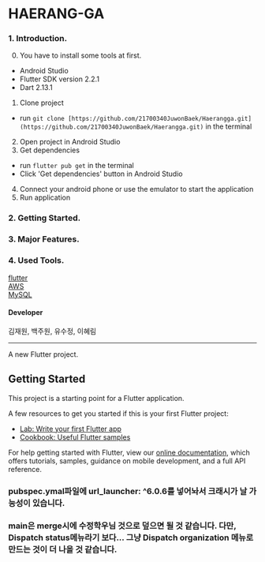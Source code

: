 # HAERANG-GA
  
  
### 1. Introduction.  
  
0. You have to install some tools at first.
- Android Studio
- Flutter SDK version 2.2.1
- Dart 2.13.1
1. Clone project
- run `git clone [https://github.com/21700340JuwonBaek/Haerangga.git](https://github.com/21700340JuwonBaek/Haerangga.git)` in the terminal
2. Open project in Android Studio
3. Get dependencies
- run `flutter pub get` in the terminal
- Click 'Get dependencies' button in Android Studio
4. Connect your android phone or use the emulator to start the application
5. Run application
  
### 2. Getting Started.  
  
  
### 3. Major Features.   
  
  
### 4. Used Tools.   
  
[flutter](https://flutter.dev/)  
[AWS](https://aws.amazon.com/ko/)  
[MySQL](https://www.mysql.com/) 
 
 
 
 
#### Developer
김재원, 백주원, 유수정, 이혜림
  
  
  
  
<hr>
A new Flutter project.

## Getting Started

This project is a starting point for a Flutter application.

A few resources to get you started if this is your first Flutter project:

- [Lab: Write your first Flutter app](https://flutter.dev/docs/get-started/codelab)
- [Cookbook: Useful Flutter samples](https://flutter.dev/docs/cookbook)

For help getting started with Flutter, view our
[online documentation](https://flutter.dev/docs), which offers tutorials,
samples, guidance on mobile development, and a full API reference.

    
### pubspec.ymal파일에 url_launcher: ^6.0.6를 넣어놔서 크래시가 날 가능성이 있습니다.   

### main은 merge시에 수정학우님 것으로 덮으면 될 것 같습니다. 다만, Dispatch status메뉴라기 보다... 그냥 Dispatch organization 메뉴로 만드는 것이 더 나을 것 같습니다. 
